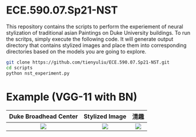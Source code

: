 # ECE.590.07.Sp21-NST

This repository contains the scripts to perform the experiement of neural stylization of traditional asian Paintings on Duke University buildings. To run the scritps, simply execute the following code. It will generate output directory that contains stylized images and place them into corresponding directories based on the models you are going to explore.

```bash
git clone https://github.com/tienyuliu/ECE.590.07.Sp21-NST.git
cd scripts
python nst_experiment.py
```

# Example (VGG-11 with BN)


Duke Broadhead Center     | Stylized Image |  清趣
:-------------------------:|:-------------------------:|:-------------------------:
![](https://github.com/tienyuliu/ECE.590.07.Sp21-NST/blob/main/data_in_net/content_images/duke%20broadhead.png) | ![](https://github.com/tienyuliu/ECE.590.07.Sp21-NST/blob/main/output/vgg11/duke%20broadhead%2B赵逸梅%20-%20清趣.png)  |  ![](https://github.com/tienyuliu/ECE.590.07.Sp21-NST/blob/main/data_in_net/style_images/赵逸梅%20-%20清趣.png)
